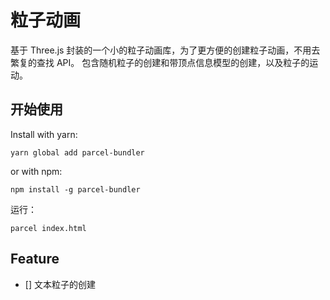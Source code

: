 # 粒子动画
基于 Three.js 封装的一个小的粒子动画库，为了更方便的创建粒子动画，不用去繁复的查找 API。
包含随机粒子的创建和带顶点信息模型的创建，以及粒子的运动。

## 开始使用

Install with yarn:
```
yarn global add parcel-bundler
```
or with npm:
```
npm install -g parcel-bundler
```

运行：

```
parcel index.html
```

## Feature
- [] 文本粒子的创建
